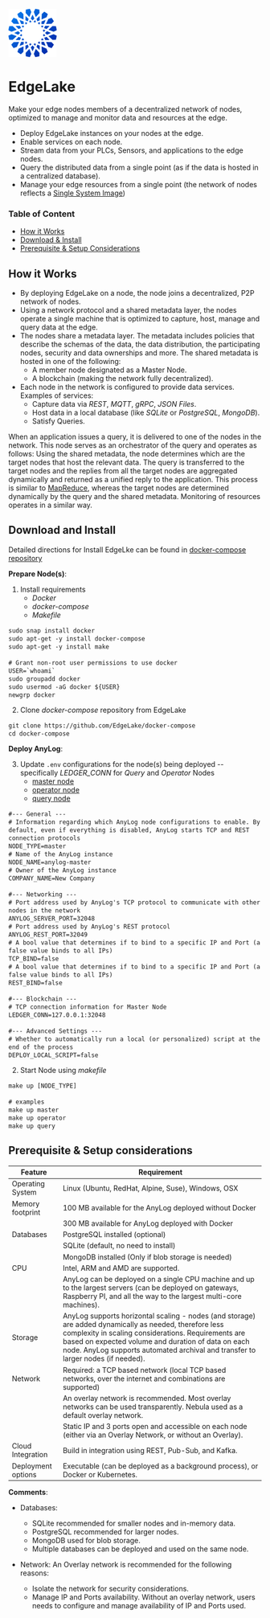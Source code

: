 ![AnyLog Logo](other/anylog_logo.png)

# EdgeLake

Make your edge nodes members of a decentralized network of nodes, optimized to manage and monitor data and resources at the edge.
* Deploy EdgeLake instances on your nodes at the edge. 
* Enable services on each node. 
* Stream data from your PLCs, Sensors, and applications to the edge nodes. 
* Query the distributed data from a single point (as if the data is hosted in a centralized database). 
* Manage your edge resources from a single point (the network of nodes reflects a [Single System Image](https://en.wikipedia.org/wiki/Single_system_image))

### Table of Content
* [How it Works](#how-it-works)
* [Download & Install](#download-and-install)
* [Prerequisite & Setup Considerations](#prerequisite-and-setup-considerations)


## How it Works
* By deploying EdgeLake on a node, the node joins a decentralized, P2P network of nodes.
* Using a network protocol and a shared metadata layer, the nodes operate a single machine that is optimized to capture, host, manage and query data at the edge. 
* The nodes share a metadata layer. The metadata includes policies that describe the schemas of the data, the data distribution, the participating nodes, security and data ownerships and more. 
The shared metadata is hosted in one of the following:
  * A member node designated as a Master Node.
  * A blockchain (making the network fully decentralized).
* Each node in the network is configured to provide data services. Examples of services:
  * Capture data via _REST_, _MQTT_, _gRPC_, _JSON Files_.
  * Host data in a local database (like _SQLite_ or _PostgreSQL_, _MongoDB_).
  * Satisfy Queries.

When an application issues a query, it is delivered to one of the nodes in the network. This node serves as an orchestrator of the query and operates as follows:
Using the shared metadata, the node determines which are the target nodes that host the relevant data. The query is transferred to the target nodes and the replies from all the target nodes are aggregated dynamically and returned as a unified reply to the application. 
This process is similar to [MapReduce](https://en.wikipedia.org/wiki/MapReduce), whereas the target nodes are determined dynamically by the query and the shared metadata. Monitoring of resources operates in a similar way.

## Download and Install

Detailed directions for Install EdgeLke can be found in [docker-compose repository](https://github.com/EdgeLake/docker-compose)

**Prepare Node(s)**:
1. Install requirements
   * _Docker_
   * _docker-compose_
   * _Makefile_
```shell
sudo snap install docker
sudo apt-get -y install docker-compose 
sudo apt-get -y install make
 
# Grant non-root user permissions to use docker
USER=`whoami` 
sudo groupadd docker 
sudo usermod -aG docker ${USER} 
newgrp docker
```

2. Clone _docker-compose_ repository from EdgeLake
```shell
git clone https://github.com/EdgeLake/docker-compose
cd docker-compose
```

**Deploy AnyLog**:

3. Update `.env` configurations for the node(s) being deployed -- specifically _LEDGER_CONN_ for _Query_ and _Operator_ Nodes  
   * [master node](https://github.com/EdgeLake/docker-compose/tree/main/docker_makefile/anylog_master.env)
   * [operator node](https://github.com/EdgeLake/docker-compose/tree/main/docker_makefile/anylog_operator.env)
   * [query node](https://github.com/EdgeLake/docker-compose/tree/main/docker_makefile/anylog_query.env)

```dotenv
#--- General ---
# Information regarding which AnyLog node configurations to enable. By default, even if everything is disabled, AnyLog starts TCP and REST connection protocols
NODE_TYPE=master
# Name of the AnyLog instance
NODE_NAME=anylog-master
# Owner of the AnyLog instance
COMPANY_NAME=New Company

#--- Networking ---
# Port address used by AnyLog's TCP protocol to communicate with other nodes in the network
ANYLOG_SERVER_PORT=32048
# Port address used by AnyLog's REST protocol
ANYLOG_REST_PORT=32049
# A bool value that determines if to bind to a specific IP and Port (a false value binds to all IPs)
TCP_BIND=false
# A bool value that determines if to bind to a specific IP and Port (a false value binds to all IPs)
REST_BIND=false

#--- Blockchain ---
# TCP connection information for Master Node
LEDGER_CONN=127.0.0.1:32048

#--- Advanced Settings ---
# Whether to automatically run a local (or personalized) script at the end of the process
DEPLOY_LOCAL_SCRIPT=false
```

2. Start Node using _makefile_
```shell
make up [NODE_TYPE]

# examples
make up master
make up operator
make up query
```

## Prerequisite & Setup considerations
| Feature               | Requirement  |
| --------------------- | ------------| 
| Operating System      | Linux (Ubuntu, RedHat, Alpine, Suse), Windows, OSX |
| Memory footprint      | 100 MB available for the AnyLog deployed without Docker |
|                       | 300 MB available for AnyLog deployed with Docker |
| Databases             | PostgreSQL installed (optional) |
|                       | SQLite (default, no need to install) |
|                       | MongoDB installed (Only if blob storage is needed) |
| CPU                   | Intel, ARM and AMD are supported. |
|                       | AnyLog can be deployed on a single CPU machine and up to the largest servers (can be deployed on gateways, Raspberry PI, and all the way to the largest multi-core machines).|
| Storage               | AnyLog supports horizontal scaling - nodes (and storage) are added dynamically as needed, therefore less complexity in scaling considerations. Requirements are based on expected volume and duration of data on each node. AnyLog supports automated archival and transfer to larger nodes (if needed). |
| Network               | Required: a TCP based network (local TCP based networks, over the internet and combinations are supported) |
|                       | An overlay network is recommended. Most overlay networks can be used transparently. Nebula used as a default overlay network. |
|                       | Static IP and 3 ports open and accessible on each node (either via an Overlay Network, or without an Overlay). |
| Cloud Integration     | Build in integration using REST, Pub-Sub, and Kafka. |
| Deployment options    | Executable (can be deployed as a background process), or Docker or Kubernetes. |


**Comments**:
* Databases: 
  - SQLite recommended for smaller nodes and in-memory data.
  - PostgreSQL recommended for larger nodes.
  - MongoDB used for blob storage.
  - Multiple databases can be deployed and used on the same node.
    
* Network:
    An Overlay network is recommended for the following reasons:
    - Isolate the network for security considerations.
    - Manage IP and Ports availability. Without an overlay network, users needs to configure and manage availability 
      of IP and Ports used.
